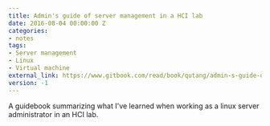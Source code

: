 ```yaml
---
title: Admin's guide of server management in a HCI lab
date: 2016-08-04 00:00:00 Z
categories:
- notes
tags:
- Server management
- Linux
- Virtual machine
external_link: https://www.gitbook.com/read/book/qutang/admin-s-guide-of-server-management-in-a-hci-lab
version: -1
---
```


A guidebook summarizing what I've learned when working as a linux server administrator in an HCI lab.

